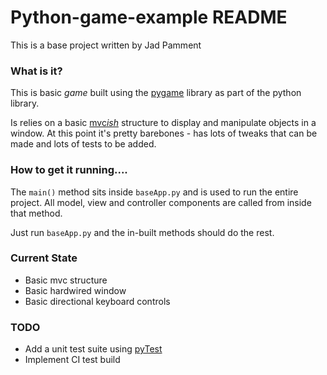 # Python-game-example README

This is a base project written by Jad Pamment

### What is it?

This is basic *game* built using the [pygame](http://pygame.org/lofi.html) library as part of the python library.

Is relies on a basic [mvc*ish*](https://en.wikipedia.org/wiki/Model%E2%80%93view%E2%80%93controller) structure to display and manipulate objects in a window. At this point it's pretty barebones - has lots of tweaks that can be made and lots of tests to be added.

### How to get it running....
The ```main()``` method sits inside ```baseApp.py``` and is used to run the entire project. All model, view and controller components are called from inside that method.

Just run ```baseApp.py``` and the in-built methods should do the rest.

### Current State

* Basic mvc structure
* Basic hardwired window
* Basic directional keyboard controls

### TODO

* Add a unit test suite using [pyTest](http://doc.pytest.org/en/latest/)
* Implement CI test build
